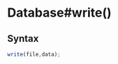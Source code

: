 # Database#write()


<!-- examples -->
<!-- examples -->

## Syntax

```js
write(file,data);
```

<!-- parameters -->
<!-- parameters -->

<!-- return -->
<!-- return -->
